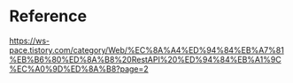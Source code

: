 # Reference
https://ws-pace.tistory.com/category/Web/%EC%8A%A4%ED%94%84%EB%A7%81%EB%B6%80%ED%8A%B8%20RestAPI%20%ED%94%84%EB%A1%9C%EC%A0%9D%ED%8A%B8?page=2
